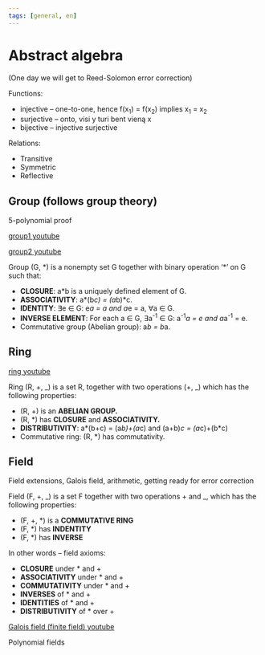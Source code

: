 ```yaml
---
tags: [general, en]
---
```


# Abstract algebra

(One day we will get to Reed-Solomon error correction)

Functions: <!-- truncate -->

- injective – one-to-one, hence f(x<sub>1</sub>) = f(x<sub>2</sub>) implies x<sub>1</sub> = x<sub>2</sub>
- surjective – onto, visi y turi bent vieną x
- bijective – injective surjective

Relations:

- Transitive
- Symmetric
- Reflective

## Group (follows group theory)

5-polynomial proof

[group1 youtube](https://www.youtube.com/watch?v=JGc_lSq1xSI)

[group2 youtube](https://www.youtube.com/watch?v=9a_u-hyugNQ)

Group (G, \*) is a nonempty set G together with binary operation ‘\*’ on G such that:

- **CLOSURE**: a\*b is a uniquely defined element of G.
- **ASSOCIATIVITY**: a*(b*c) = (a*b)*c.
- **IDENTITY**: ∃e ∈ G: e*a = a and a*e = a, ∀a ∈ G.
- **INVERSE ELEMENT**: For each a ∈ G, ∃a<sup>-1</sup> ∈ G: a<sup>-1</sup>*a = e and a*a<sup>-1</sup> = e.
- Commutative group (Abelian group): a*b = b*a.

## Ring

[ring youtube](https://www.youtube.com/watch?v=-ljA4ZsX5Es&list=PLgsi9AABgtO192eZHdYbJhOFFlpyODXci)

Ring (R, +, _) is a set R, together with two operations (+, _) which has the following properties:

- (R, +) is an **ABELIAN GROUP.**
- (R, \*) has **CLOSURE** and **ASSOCIATIVITY.**
- **DISTRIBUTIVITY**: a*(b+c) = (a*b)+(a*c) and (a+b)*c = (a*c)+(b*c)
- Commutative ring: (R, \*) has commutativity.

## Field

Field extensions, Galois field, arithmetic, getting ready for error correction

Field (F, +, _) is a set F together with two operations + and _, which has the following properties:

- (F, +, \*) is a **COMMUTATIVE RING**
- (F, \*) has **INDENTITY**
- (F, \*) has **INVERSE**

In other words – field axioms:

- **CLOSURE** under \* and +
- **ASSOCIATIVITY** under \* and +
- **COMMUTATIVITY** under \* and +
- **INVERSES** of \* and +
- **IDENTITIES** of \* and +
- **DISTRIBUTIVITY** of \* over +

[Galois field (finite field) youtube](https://www.youtube.com/watch?v=yBVqk4YM2VY)

Polynomial fields

